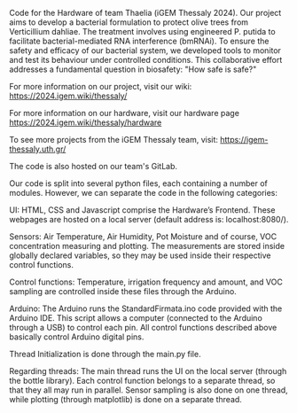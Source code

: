 Code for the Hardware of team Thaelia (iGEM Thessaly 2024).
Our project aims to develop a bacterial formulation to protect olive trees from Verticillium dahliae. 
The treatment involves using engineered P. putida to facilitate bacterial-mediated RNA interference (bmRNAi).
To ensure the safety and efficacy of our bacterial system, we developed tools to monitor and test its behaviour under controlled conditions. 
This collaborative effort addresses a fundamental question in biosafety: "How safe is safe?"

For more information on our project, visit our wiki: https://2024.igem.wiki/thessaly/

For more information on our hardware, visit our hardware page https://2024.igem.wiki/thessaly/hardware

To see more projects from the iGEM Thessaly team, visit: https://igem-thessaly.uth.gr/

The code is also hosted on our team's GitLab.

Our code is split into several python files, each containing a number of modules.
However, we can separate the code in the following categories:

UI: HTML, CSS and Javascript comprise the Hardware’s Frontend. These webpages are hosted on a local server (default address is: localhost:8080/).

Sensors: Air Temperature, Air Humidity, Pot Moisture and of course, VOC concentration measuring and plotting. The measurements are stored inside globally declared variables, so they may be used inside their respective control functions.

Control functions: Temperature, irrigation frequency and amount, and VOC sampling are controlled inside these files through the Arduino.

Arduino: The Arduino runs the StandardFirmata.ino code provided with the Arduino IDE. This script allows a computer (connected to the Arduino through a USB) to control each pin. All control functions described above basically control Arduino digital pins.

Thread Initialization is done through the main.py file.

Regarding threads:
The main thread runs the UI on the local server (through the bottle library).
Each control function belongs to a separate thread, so that they all may run in parallel.
Sensor sampling is also done on one thread, while plotting (through matplotlib) is done on a separate thread.
